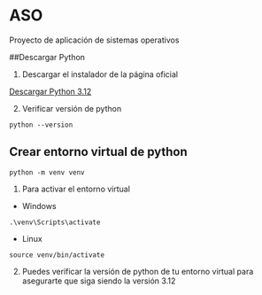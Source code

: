 # ASO
Proyecto de aplicación de sistemas operativos

##Descargar Python

1. Descargar el instalador de la página oficial

[Descargar Python 3.12](https://www.python.org/downloads/release/python-3127/)

2. Verificar versión de python
```
python --version
```

## Crear entorno virtual de python 
```
python -m venv venv
```
1. Para activar el entorno virtual 

  - Windows
  ```
  .\venv\Scripts\activate
  ```

  - Linux
  ```
  source venv/bin/activate
  ```
2. Puedes verificar la versión de python de tu entorno virtual para asegurarte que siga siendo la versión 3.12
